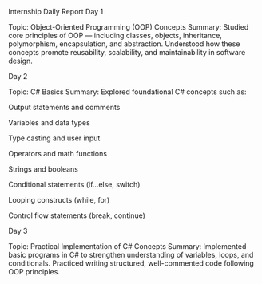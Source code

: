 Internship Daily Report
Day 1

Topic: Object-Oriented Programming (OOP) Concepts
Summary:
Studied core principles of OOP — including classes, objects, inheritance, polymorphism, encapsulation, and abstraction. Understood how these concepts promote reusability, scalability, and maintainability in software design.

Day 2

Topic: C# Basics
Summary:
Explored foundational C# concepts such as:

Output statements and comments

Variables and data types

Type casting and user input

Operators and math functions

Strings and booleans

Conditional statements (if...else, switch)

Looping constructs (while, for)

Control flow statements (break, continue)


Day 3

Topic: Practical Implementation of C# Concepts
Summary:
Implemented basic programs in C# to strengthen understanding of variables, loops, and conditionals. Practiced writing structured, well-commented code following OOP principles.